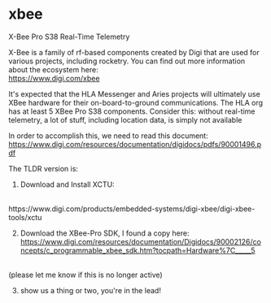 # xbee
X-Bee Pro S38 Real-Time Telemetry

X-Bee is a family of rf-based components created by Digi that are used for various projects, including rocketry. You can find out more information about the ecosystem here:
<br/>
https://www.digi.com/xbee

It's expected that the HLA Messenger and Aries projects will ultimately use XBee hardware for their on-board-to-ground communications. The HLA org has at least 5 XBee Pro S38 components. Consider this: without real-time telemetry, a lot of stuff, including location data, is simply not available

In order to accomplish this, we need to read this document: 
<br/>
https://www.digi.com/resources/documentation/digidocs/pdfs/90001496.pdf

The TLDR version is:
1) Download and Install XCTU: 
<br/>
https://www.digi.com/products/embedded-systems/digi-xbee/digi-xbee-tools/xctu

2) Download the XBee-Pro SDK, I found a copy here:
https://www.digi.com/resources/documentation/Digidocs/90002126/concepts/c_programmable_xbee_sdk.htm?tocpath=Hardware%7C_____5
<br/>
(please let me know if this is no longer active)

3) show us a thing or two, you're in the lead!
